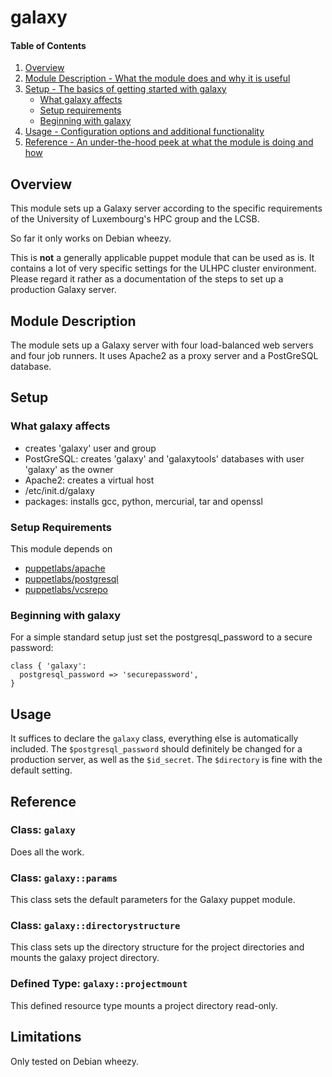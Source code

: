 # galaxy

#### Table of Contents

1. [Overview](#overview)
2. [Module Description - What the module does and why it is useful](#module-description)
3. [Setup - The basics of getting started with galaxy](#setup)
    * [What galaxy affects](#what-galaxy-affects)
    * [Setup requirements](#setup-requirements)
    * [Beginning with galaxy](#beginning-with-galaxy)
4. [Usage - Configuration options and additional functionality](#usage)
5. [Reference - An under-the-hood peek at what the module is doing and how](#reference)

## Overview

This module sets up a Galaxy server according to the specific requirements of the University of Luxembourg's HPC group and the LCSB.

So far it only works on Debian wheezy.

This is **not** a generally applicable puppet module that can be used as is. It contains a lot of very specific settings  for the ULHPC cluster environment. Please regard it rather as a documentation of the steps to set up a production Galaxy server.

## Module Description

The module sets up a Galaxy server with four load-balanced web servers and four job runners. It uses Apache2 as a proxy server and a PostGreSQL database.

## Setup

### What galaxy affects

* creates 'galaxy' user and group
* PostGreSQL: creates 'galaxy' and 'galaxytools' databases with user 'galaxy' as the owner
* Apache2: creates a virtual host
* /etc/init.d/galaxy
* packages: installs gcc, python, mercurial, tar and openssl

### Setup Requirements

This module depends on 

* [puppetlabs/apache](https://forge.puppetlabs.com/puppetlabs/apache)
* [puppetlabs/postgresql](https://forge.puppetlabs.com/puppetlabs/postgresql)
* [puppetlabs/vcsrepo](https://forge.puppetlabs.com/puppetlabs/vcsrepo)

### Beginning with galaxy

For a simple standard setup just set the postgresql_password to a secure password:
	
	class { 'galaxy':
	  postgresql_password => 'securepassword',
	}


## Usage

It suffices to declare the `galaxy` class, everything else is automatically included. The `$postgresql_password` should definitely be changed for a production server, as well as the `$id_secret`. The `$directory` is fine with the default setting.

## Reference

### Class: `galaxy`
Does all the work.

### Class: `galaxy::params`
This class sets the default parameters for the Galaxy puppet module.

### Class: `galaxy::directorystructure`
This class sets up the directory structure for the project directories and mounts the galaxy project directory.

### Defined Type: `galaxy::projectmount`
This defined resource type mounts a project directory read-only.

## Limitations

Only tested on Debian wheezy.